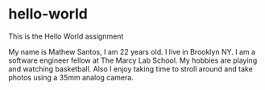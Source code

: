 # hello-world
This is the Hello World assignment

My name is Mathew Santos, I am 22 years old.  I live in Brooklyn NY. I am a software engineer fellow at The Marcy Lab School.
My hobbies are playing and watching basketball. Also I enjoy taking time to stroll around and take photos using a 35mm analog camera.


